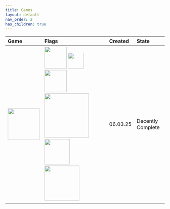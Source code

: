 ```yaml
---
title: Games
layout: default
nav_order: 2
has_children: true
---
```


| Game                                                                                                                                                                                         | Flags                                                                                                                                                                                                                                                                                                                                                                                                                                                                  | Created  | State             |
|:---------------------------------------------------------------------------------------------------------------------------------------------------------------------------------------------|:-----------------------------------------------------------------------------------------------------------------------------------------------------------------------------------------------------------------------------------------------------------------------------------------------------------------------------------------------------------------------------------------------------------------------------------------------------------------------|:---------|:------------------|
| <a href="https://vxrpenter.github.io/Optimization-Wiki/wiki/games/monster-hunter-wilds.html"><img width="100" width="233" src="/Optimization-Wiki/assets/games/monster-hunter-card.jpg"></a> | <img width="70" src="/Optimization-Wiki/assets/flags/windows.png">&nbsp;<img width="50" src="/Optimization-Wiki/assets/flags/linux.png">&nbsp;<img width="70" src="/Optimization-Wiki/assets/flags/modding.png">&nbsp;<img width="140" src="/Optimization-Wiki/assets/flags/settings-optimization.png">&nbsp;<img width="80" src="/Optimization-Wiki/assets/flags/reshading.png">&nbsp;<img width="110" src="/Optimization-Wiki/assets/flags/uncomplicated.png">&nbsp; | 06.03.25 | Decently Complete |